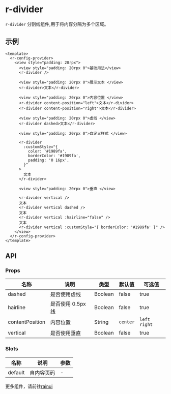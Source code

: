 # r-divider

`r-divider` 分割线组件,用于将内容分隔为多个区域。

## 示例

```vue
<template>
  <r-config-provider>
    <view style="padding: 20rpx">
      <view style="padding: 20rpx 0">基础用法</view>
      <r-divider />

      <view style="padding: 20rpx 0">展示文本 </view>
      <r-divider>文本</r-divider>

      <view style="padding: 20rpx 0">内容位置 </view>
      <r-divider content-position="left">文本</r-divider>
      <r-divider content-position="right">文本</r-divider>

      <view style="padding: 20rpx 0">虚线 </view>
      <r-divider dashed>文本</r-divider>

      <view style="padding: 20rpx 0">自定义样式 </view>

      <r-divider
        :customStyle="{
          color: '#1989fa',
          borderColor: '#1989fa',
          padding: '0 16px',
        }"
      >
        文本
      </r-divider>

      <view style="padding: 20rpx 0">垂直 </view>

      <r-divider vertical />
      文本
      <r-divider vertical dashed />
      文本
      <r-divider vertical :hairline="false" />
      文本
      <r-divider vertical :customStyle="{ borderColor: '#1989fa' }" />
    </view>
  </r-config-provider>
</template>
```

## API

### Props

| 名称            | 说明              | 类型    | 默认值   | 可选值         |
| --------------- | ----------------- | ------- | -------- | -------------- |
| dashed          | 是否使用虚线      | Boolean | false    | true           |
| hairline        | 是否使用 0.5px 线 | Boolean | false    | true           |
| contentPosition | 内容位置          | String  | `center` | `left` `right` |
| vertical        | 是否使用垂直      | Boolean | false    | true           |

### Slots

| 名称    | 说明       | 参数 |
| ------- | ---------- | ---- |
| default | 自内容页码 | -    |

更多组件，请前往[rainui](https://ext.dcloud.net.cn/plugin?id=19701)
